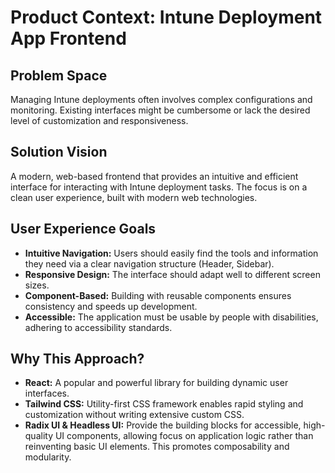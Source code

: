 # Product Context: Intune Deployment App Frontend

## Problem Space
Managing Intune deployments often involves complex configurations and monitoring. Existing interfaces might be cumbersome or lack the desired level of customization and responsiveness.

## Solution Vision
A modern, web-based frontend that provides an intuitive and efficient interface for interacting with Intune deployment tasks. The focus is on a clean user experience, built with modern web technologies.

## User Experience Goals
- **Intuitive Navigation:** Users should easily find the tools and information they need via a clear navigation structure (Header, Sidebar).
- **Responsive Design:** The interface should adapt well to different screen sizes.
- **Component-Based:** Building with reusable components ensures consistency and speeds up development.
- **Accessible:** The application must be usable by people with disabilities, adhering to accessibility standards.

## Why This Approach?
- **React:** A popular and powerful library for building dynamic user interfaces.
- **Tailwind CSS:** Utility-first CSS framework enables rapid styling and customization without writing extensive custom CSS.
- **Radix UI & Headless UI:** Provide the building blocks for accessible, high-quality UI components, allowing focus on application logic rather than reinventing basic UI elements. This promotes composability and modularity.

